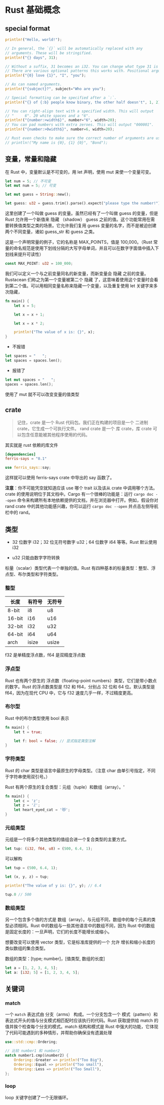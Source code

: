 # Rust 基础概念

## special format

```rust
println!("Hello, world!");

// In general, the `{}` will be automatically replaced with any
// arguments. These will be stringified.
println!("{} days", 31);

// Without a suffix, 31 becomes an i32. You can change what type 31 is by providing a suffix.
// There are various optional patterns this works with. Positional arguments can be used.
println!("{0} love {1}", "I", "you");

// As can named arguments.
println!("{subject}?", subject="Who are you");

// Special formatting can be specified after a `:`.
println!("{} of {:b} people know binary, the other half doesn't", 1, 2);

// You can right-align text with a specified width. This will output
// "     6". 20 white spaces and a "6".
println!("{number:>width$}", number="6", width=20);
// You can pad numbers with extra zeroes. This will output "000001".
println!("{number:>0width$}", number=6, width=20);

// Rust even checks to make sure the correct number of arguments are used.
// println!("My name is {0}, {1} {0}", "Bond");
```

## 变量，常量和隐藏

在 Rust 中，变量默认是不可变的，用 let 声明，使用 mut 来使一个变量可变。

```rust
let num = 5; // 不可变
let mut num = 5; // 可变
```

```rust
let mut guess = String::new();

let guess: u32 = guess.trim().parse().expect("please type the number!");
```

这里创建了一个叫做 guess 的变量。虽然已经有了一个叫做 guess 的变量，但是 Rust 允许用一个新值来 隐藏 （shadow） guess 之前的值。这个功能常用在需要转换值类型之类的场景。它允许我们复用 guess 变量的名字，而不是被迫创建两个不同变量，诸如 guess_str 和 guess 之类。

这是一个声明常量的例子，它的名称是 MAX_POINTS，值是 100,000。（Rust 常量的命名规范是使用下划线分隔的大写字母单词，并且可以在数字字面值中插入下划线来提升可读性）

```rust
const MAX_POINT: u32 = 100_000;
```

我们可以定义一个与之前变量同名的新变量，而新变量会 隐藏 之前的变量。Rustacean 们称之为第一个变量被第二个 隐藏 了，这意味着使用这个变量时会看到第二个值。可以用相同变量名称来隐藏一个变量，以及重复使用 let 关键字来多次隐藏，

```rust
fn main() {
    let x = 5;

    let x = x + 1;

    let x = x * 2;

    println!("The value of x is: {}", x);
}
```

- 不报错

```rust
let spaces = "   ";
let spaces = spaces.len();
```

- 报错了

```rust
let mut spaces = "   ";
spaces = spaces.len();
```

使用了 mut 就不可以改变变量的值类型

## crate

> 记住，crate 是一个 Rust 代码包。我们正在构建的项目是一个 二进制 crate，它生成一个可执行文件。 rand crate 是一个 库 crate，库 crate 可以包含任意能被其他程序使用的代码。

其实就是 rust 依赖的库文件

```toml
[dependencies]
ferris-says = "0.1"
```

```rust
use ferris_says::say;
```

这样就可以使用 ferris-says crate 中导出的 say 函数了。

**注意**：你不可能凭空就知道应该 use 哪个 trait 以及该从 crate 中调用哪个方法。crate 的使用说明位于其文档中。Cargo 有一个很棒的功能是：运行 `cargo doc --open` 命令来构建所有本地依赖提供的文档，并在浏览器中打开。例如，假设你对 rand crate 中的其他功能感兴趣，你可以运行 `cargo doc --open` 并点击左侧导航栏中的 rand。

## 类型

- 32 位数字 i32；32 位无符号数字 u32；64 位数字 i64 等等。Rust 默认使用 i32

- u32 只能由数字字符转换

标量（scalar）类型代表一个单独的值。Rust 有四种基本的标量类型：整型、浮点型、布尔类型和字符类型。

### 整型

|长度|有符号|无符号|
|-|-|-|
|8-bit|i8|u8|
|16-bit|i16|u16|
|32-bit|i32|u32|
|64-bit|i64|u64|
|arch|isize|usize|

f32 是单精度浮点数，f64 是双精度浮点数

### 浮点型

Rust 也有两个原生的 浮点数（floating-point numbers）类型，它们是带小数点的数字。Rust 的浮点数类型是 f32 和 f64，分别占 32 位和 64 位。默认类型是 f64，因为在现代 CPU 中，它与 f32 速度几乎一样，不过精度更高。

### 布尔型

Rust 中的布尔类型使用 bool 表示

```rust
fn main() {
    let t = true;

    let f: bool = false; // 显式指定类型注解
}
```

### 字符类型

Rust 的 char 类型是语言中最原生的字母类型。（注意 char 由单引号指定，不同于字符串使用双引号。）

Rust 有两个原生的复合类型：元组（tuple）和数组（array）。'

```rust
fn main() {
    let c = 'z';
    let z = 'ℤ';
    let heart_eyed_cat = '😻';
}
```

### 元组类型

元组是一个将多个其他类型的值组合进一个复合类型的主要方式。

```rust
let tup: (i32, f64, u8) = (500, 6.4, 1);
```

可以解构

```rust
let tup = (500, 6.4, 1);

let (x, y, z) = tup;

println!("The value of y is: {}", y); // 6.4

tup.0 // 500
```

### 数组类型

另一个包含多个值的方式是 数组（array）。与元组不同，数组中的每个元素的类型必须相同。Rust 中的数组与一些其他语言中的数组不同，因为 Rust 中的数组是固定长度的：一旦声明，它们的长度不能增长或缩小。

想要改变可以使用 vector 类型，它是标准库提供的一个 允许 增长和缩小长度的类似数组的集合类型。

数组的类型：[type; number]，[值类型, 数组的长度]

```rust
let a = [1, 2, 3, 4, 5];
let a: [i32; 5] = [1, 2, 3, 4, 5];
```

## 关键词

### match

一个 `match` 表达式由 分支（arms） 构成。一个分支包含一个 模式（pattern）和表达式开头的值与分支模式相匹配时应该执行的代码。Rust 获取提供给 match 的值并挨个检查每个分支的模式。match 结构和模式是 Rust 中强大的功能，它体现了代码可能遇到的多种情形，并帮助你确保没有遗漏处理

```rust
use::std::cmp::Ordering;

// 比较 number1 和 number2
match number1.cmp(&number2) {
    Ordering::Greater => println!("Too Big"),
    Ordering::Equal => println!("Too small"),
    Ordering::Less => println!("Too Small"),
};
```

### loop

loop 关键字创建了一个无限循环。
